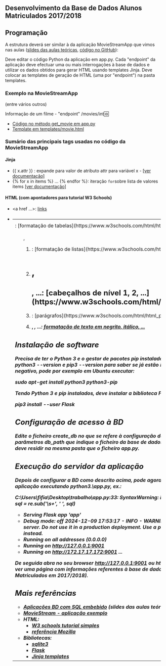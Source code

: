 ## Desenvolvimento da Base de Dados Alunos Matriculados 2017/2018

## Programação

A estrutura deverá ser similar à da aplicação MovieStreamApp que vimos nas aulas ([slides das aulas teóricas](https://moodle2324.up.pt/mod/resource/view.php?id=96059), [código no GitHub](https://github.com/edrdo/MovieStreamApp)):

Deve editar o código Python da aplicação em app.py. Cada "endpoint" da aplicação  deve efectuar uma ou mais interrogações à base de dados e utilizar os dados obtidos para gerar HTML usando templates Jinja.
Deve colocar as templates de geração de HTML (uma por "endpoint") na pasta templates.


### Exemplo na MovieStreamApp 

(entre vários outros) 

Informação de um filme - "endpoint" /movies/int:id:

- [Código no método get_movie em app.py](https://github.com/edrdo/MovieStreamApp/blob/master/app.py#L46)
- [Template em templates/movie.html](https://github.com/edrdo/MovieStreamApp/blob/master/templates/movie.html)

### Sumário das principais tags usadas no código da MovieStreamApp

#### Jinja

- {{ x.attr }} : expande para valor de atributo  attr para variável x -  [[ver documentação]](https://jinja.palletsprojects.com/en/3.0.x/templates/#variables) 
- {% for x in items %} ... {% endfor %}: iteração `for`sobre lista de valores items [[ver documentação]](https://jinja.palletsprojects.com/en/3.0.x/templates/#for)


#### HTML (com apontadores para tutorial W3 Schools)

- <a href ...>: [links](https://www.w3schools.com/html/html_links.asp)
- <table> <th> <tr> <td>: [formatação de tabelas](https://www.w3schools.com/html/html_tables.asp)
- <ul>, <ol> <li>: [formatação de listas](https://www.w3schools.com/html/html_lists.asp)
- <h1>, <h2>, ...: [cabeçalhos de nível 1, 2, ...](https://www.w3schools.com/html/html_headings.asp)
- <p>: [parágrafos](https://www.w3schools.com/html/html_paragraphs.asp)
- <b>, <i>, ...: [formatação de texto em negrito, itálico, ...](https://www.w3schools.com/html/html_formatting.asp)


## Instalação de software

Precisa de ter o Python 3 e o gestor de pacotes pip instalado.
Experimente executar python3 --version e pip3 --version para saber
se já estão instalados. Em caso negativo, pode por exemplo em Ubuntu executar:


sudo apt-get install python3 python3-pip


Tendo Python 3 e pip instalados, deve instalar a biblioteca Flask executando o comando:


pip3 install --user Flask
 

## Configuração de acesso à BD

Edite o ficheiro create_db no que se refere à configuração da sua BD, modificando os parâmetros db_path que indique o ficheiro da base de dados. O ficheiro SQLite para a BD deve residir na mesma pasta que o ficheiro app.py.




## Execução do servidor da aplicação

Depois de configurar a BD como descrito acima, pode agora iniciar o servidor da aplicação executando python3.\app.py, ex.:


C:\Users\fifia\Desktop\trabalho\app.py:33: SyntaxWarning: invalid escape sequence '\s'
  sql = re.sub('\s+', ' ', sql)
 * Serving Flask app 'app'
 * Debug mode: off
2024-12-09 17:53:17 - INFO - WARNING: This is a development server. Do not use it in a production deployment. Use a production WSGI server instead.
 * Running on all addresses (0.0.0.0)
 * Running on http://127.0.0.1:9001
 * Running on http://172.17.17.172:9001
...


De seguida abra no seu browser _http://127.0.0.1:9001_ ou _http://localhost:9001_. Deverá ver uma página com informações referentes à base de dados em estudo (Alunos Matriculados em 2017/2018).


## Mais referências

- [Aplicações BD com SQL embebido](https://moodle2324.up.pt/mod/resource/view.php?id=96059) (slides das aulas teóricas)
- [MovieStream - aplicação exemplo](https://moodle.up.pt/mod/resource/view.php?id=77946)
- HTML: 
   - [W3 schools tutorial simples](https://www.w3schools.com/html/default.asp)
   - [referência Mozilla](https://developer.mozilla.org/en-US/docs/Web/HTML) 
- Bibliotecas:
  - [sqlite3](https://docs.python.org/3/library/sqlite3.html)
  - [Flask](https://flask.palletsprojects.com/en/1.1.x/)
  - [Jinja templates](https://jinja.palletsprojects.com/en/2.10.x/templates/)